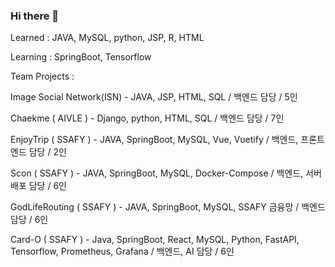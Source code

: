 ### Hi there 👋

Learned : JAVA, MySQL, python, JSP, R, HTML

Learning : SpringBoot, Tensorflow


Team Projects :

Image Social Network(ISN) - JAVA, JSP, HTML, SQL / 백엔드 담당 / 5인

Chaekme ( AIVLE ) - Django, python, HTML, SQL / 백엔드 담당 / 7인

EnjoyTrip ( SSAFY ) - JAVA, SpringBoot, MySQL, Vue, Vuetify / 백엔드, 프론트엔드 담당 / 2인

Scon ( SSAFY ) - JAVA, SpringBoot, MySQL, Docker-Compose / 백엔드, 서버 배포 담당 / 6인

GodLifeRouting ( SSAFY ) - JAVA, SpringBoot, MySQL, SSAFY 금융망 / 백엔드 담당 / 6인

Card-O ( SSAFY ) - Java, SpringBoot, React, MySQL, Python, FastAPI, Tensorflow, Prometheus, Grafana / 백엔드, AI 담당 / 6인

<!--
**ParkRang/ParkRang** is a ✨ _special_ ✨ repository because its `README.md` (this file) appears on your GitHub profile.

Here are some ideas to get you started:

- 🔭 I’m currently working on ...
- 🌱 I’m currently learning ...
- 👯 I’m looking to collaborate on ...
- 🤔 I’m looking for help with ...
- 💬 Ask me about ...
- 📫 How to reach me: ...
- 😄 Pronouns: ...
- ⚡ Fun fact: ...
-->
